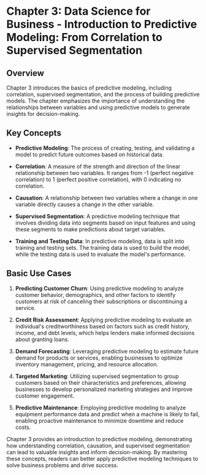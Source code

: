 # Chapter 3: Data Science for Business - Introduction to Predictive Modeling: From Correlation to Supervised Segmentation

## Overview

Chapter 3 introduces the basics of predictive modeling, including correlation, supervised segmentation, and the process of building predictive models. The chapter emphasizes the importance of understanding the relationships between variables and using predictive models to generate insights for decision-making.

## Key Concepts

- **Predictive Modeling**: The process of creating, testing, and validating a model to predict future outcomes based on historical data.

- **Correlation**: A measure of the strength and direction of the linear relationship between two variables. It ranges from -1 (perfect negative correlation) to 1 (perfect positive correlation), with 0 indicating no correlation.

- **Causation**: A relationship between two variables where a change in one variable directly causes a change in the other variable.

- **Supervised Segmentation**: A predictive modeling technique that involves dividing data into segments based on input features and using these segments to make predictions about target variables.

- **Training and Testing Data**: In predictive modeling, data is split into training and testing sets. The training data is used to build the model, while the testing data is used to evaluate the model's performance.

## Basic Use Cases

1. **Predicting Customer Churn**: Using predictive modeling to analyze customer behavior, demographics, and other factors to identify customers at risk of canceling their subscriptions or discontinuing a service.

2. **Credit Risk Assessment**: Applying predictive modeling to evaluate an individual's creditworthiness based on factors such as credit history, income, and debt levels, which helps lenders make informed decisions about granting loans.

3. **Demand Forecasting**: Leveraging predictive modeling to estimate future demand for products or services, enabling businesses to optimize inventory management, pricing, and resource allocation.

4. **Targeted Marketing**: Utilizing supervised segmentation to group customers based on their characteristics and preferences, allowing businesses to develop personalized marketing strategies and improve customer engagement.

5. **Predictive Maintenance**: Employing predictive modeling to analyze equipment performance data and predict when a machine is likely to fail, enabling proactive maintenance to minimize downtime and reduce costs.

Chapter 3 provides an introduction to predictive modeling, demonstrating how understanding correlation, causation, and supervised segmentation can lead to valuable insights and inform decision-making. By mastering these concepts, readers can better apply predictive modeling techniques to solve business problems and drive success.

